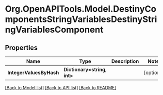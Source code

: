 # Org.OpenAPITools.Model.DestinyComponentsStringVariablesDestinyStringVariablesComponent

## Properties

Name | Type | Description | Notes
------------ | ------------- | ------------- | -------------
**IntegerValuesByHash** | **Dictionary&lt;string, int&gt;** |  | [optional] 

[[Back to Model list]](../README.md#documentation-for-models) [[Back to API list]](../README.md#documentation-for-api-endpoints) [[Back to README]](../README.md)

